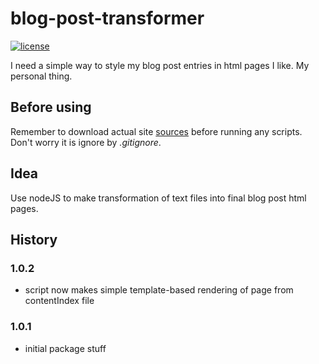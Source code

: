 # blog-post-transformer
[![license](https://img.shields.io/badge/license-MIT-blue.svg)](LICENSE)

I need a simple way to style my blog post entries in html pages I like. My personal thing.

## Before using

Remember to download actual site [sources](https://github.com/fedor-rusak/fedor-rusak.ru) before running any scripts. Don't worry it is ignore by *.gitignore*.

## Idea

Use nodeJS to make transformation of text files into final blog post html pages.

## History

### 1.0.2
 - script now makes simple template-based rendering of page from contentIndex file

### 1.0.1

 - initial package stuff